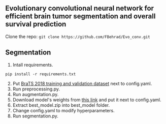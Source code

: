 **Evolutionary convolutional neural network for efficient brain tumor segmentation and overall survival prediction**
---


Clone the repo: ```git clone https://github.com/FBehrad/Evo_conv.git ```


Segmentation 
---
1. Intall requirements.
```
pip install -r requirements.txt 
```
2. Put [BraTS 2018 training and validation dataset](https://ipp.cbica.upenn.edu/) next to config.yaml.
3. Run preprocessing.py.
4. Run augmentation.py.
5. Download model's weights from [this link](https://drive.google.com/file/d/1GFlbF2yiVdJeWddrSxRRELiTytrxeEAq/view?usp=sharing) and put it next to config.yaml.
6. Extract best_model.zip into best_model folder.
7. Change config.yaml to modify hyperparameters.
8. Run segmentation.py.


